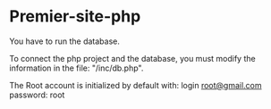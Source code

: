 # Premier-site-php
You have to run the database.

To connect the php project and the database, you must modify the information in the file: "/inc/db.php".

The Root account is initialized by default with:
login         root@gmail.com
password:     root

